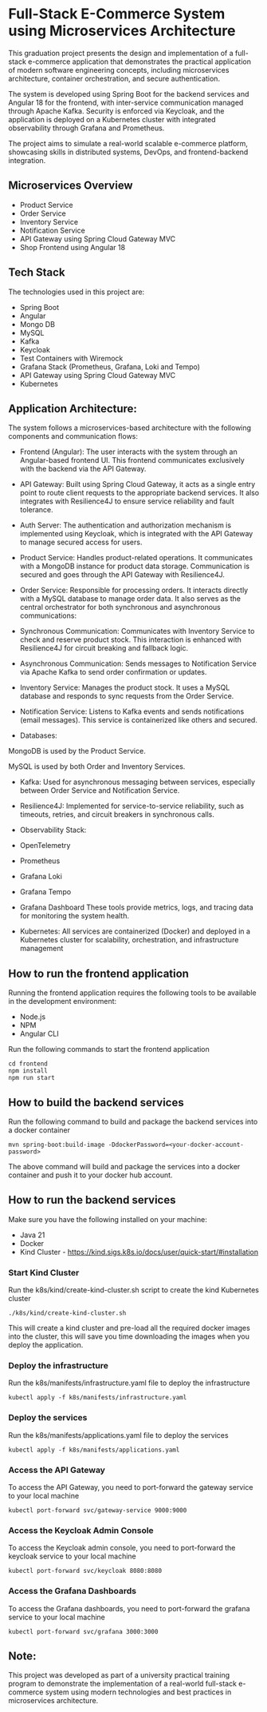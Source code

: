  
# Full-Stack E-Commerce System using Microservices Architecture

This graduation project presents the design and implementation of a full-stack e-commerce application that demonstrates the practical application of modern software engineering concepts, including microservices architecture, container orchestration, and secure authentication.

The system is developed using Spring Boot for the backend services and Angular 18 for the frontend, with inter-service communication managed through Apache Kafka. Security is enforced via Keycloak, and the application is deployed on a Kubernetes cluster with integrated observability through Grafana and Prometheus.

The project aims to simulate a real-world scalable e-commerce platform, showcasing skills in distributed systems, DevOps, and frontend-backend integration.


## Microservices Overview


- Product Service
- Order Service
- Inventory Service
- Notification Service
- API Gateway using Spring Cloud Gateway MVC
- Shop Frontend using Angular 18

## Tech Stack

The technologies used in this project are:

- Spring Boot
- Angular
- Mongo DB
- MySQL
- Kafka
- Keycloak
- Test Containers with Wiremock
- Grafana Stack (Prometheus, Grafana, Loki and Tempo)
- API Gateway using Spring Cloud Gateway MVC
- Kubernetes


## Application Architecture:
The system follows a microservices-based architecture with the following components and communication flows:

- Frontend (Angular):
The user interacts with the system through an Angular-based frontend UI. This frontend communicates exclusively with the backend via the API Gateway.

- API Gateway:
Built using Spring Cloud Gateway, it acts as a single entry point to route client requests to the appropriate backend services. It also integrates with Resilience4J to ensure service reliability and fault tolerance.

- Auth Server:
The authentication and authorization mechanism is implemented using Keycloak, which is integrated with the API Gateway to manage secured access for users.

- Product Service:
Handles product-related operations. It communicates with a MongoDB instance for product data storage. Communication is secured and goes through the API Gateway with Resilience4J.

- Order Service:
Responsible for processing orders. It interacts directly with a MySQL database to manage order data. It also serves as the central orchestrator for both synchronous and asynchronous communications:

- Synchronous Communication:
Communicates with Inventory Service to check and reserve product stock. This interaction is enhanced with Resilience4J for circuit breaking and fallback logic.

- Asynchronous Communication:
Sends messages to Notification Service via Apache Kafka to send order confirmation or updates.

- Inventory Service:
Manages the product stock. It uses a MySQL database and responds to sync requests from the Order Service.

- Notification Service:
Listens to Kafka events and sends notifications (email messages). This service is containerized like others and secured.

- Databases:

 MongoDB is used by the Product Service.

 MySQL is used by both Order and Inventory Services.

- Kafka:
Used for asynchronous messaging between services, especially between Order Service and Notification Service.

- Resilience4J:
Implemented for service-to-service reliability, such as timeouts, retries, and circuit breakers in synchronous calls.

- Observability Stack:

-  OpenTelemetry

-  Prometheus

-  Grafana Loki

-  Grafana Tempo

-  Grafana Dashboard
These tools provide metrics, logs, and tracing data for monitoring the system health.

- Kubernetes:
All services are containerized (Docker) and deployed in a Kubernetes cluster for scalability, orchestration, and infrastructure management

## How to run the frontend application


Running the frontend application requires the following tools to be available in the development environment:

- Node.js
- NPM
- Angular CLI

Run the following commands to start the frontend application

```shell
cd frontend
npm install
npm run start
```
## How to build the backend services

Run the following command to build and package the backend services into a docker container

```shell
mvn spring-boot:build-image -DdockerPassword=<your-docker-account-password>
```

The above command will build and package the services into a docker container and push it to your docker hub account.

## How to run the backend services

Make sure you have the following installed on your machine:

- Java 21
- Docker
- Kind Cluster - https://kind.sigs.k8s.io/docs/user/quick-start/#installation

### Start Kind Cluster
    
Run the k8s/kind/create-kind-cluster.sh script to create the kind Kubernetes cluster

```shell
./k8s/kind/create-kind-cluster.sh
```
This will create a kind cluster and pre-load all the required docker images into the cluster, this will save you time downloading the images when you deploy the application.

### Deploy the infrastructure

Run the k8s/manifests/infrastructure.yaml file to deploy the infrastructure

```shell
kubectl apply -f k8s/manifests/infrastructure.yaml
```

### Deploy the services

Run the k8s/manifests/applications.yaml file to deploy the services

```shell
kubectl apply -f k8s/manifests/applications.yaml
```

### Access the API Gateway

To access the API Gateway, you need to port-forward the gateway service to your local machine

```shell
kubectl port-forward svc/gateway-service 9000:9000
```

### Access the Keycloak Admin Console
To access the Keycloak admin console, you need to port-forward the keycloak service to your local machine

```shell
kubectl port-forward svc/keycloak 8080:8080
```

### Access the Grafana Dashboards
To access the Grafana dashboards, you need to port-forward the grafana service to your local machine

```shell
kubectl port-forward svc/grafana 3000:3000
```

## Note:
This project was developed as part of a university practical training program to demonstrate the implementation of a real-world full-stack e-commerce system using modern technologies and best practices in microservices architecture.
